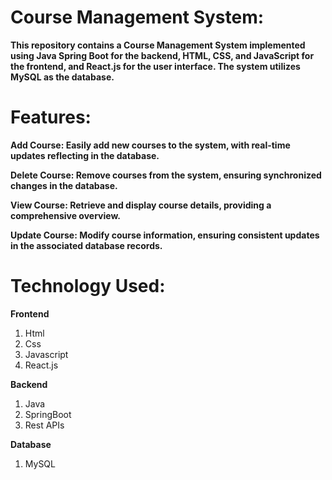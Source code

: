 # Course Management System:

**This repository contains a Course Management System implemented using Java Spring Boot for the backend, HTML, CSS, and JavaScript for the frontend, and React.js for the user interface. The system utilizes MySQL as the database.**

# Features:

**Add Course: Easily add new courses to the system, with real-time updates reflecting in the database.**

**Delete Course: Remove courses from the system, ensuring synchronized changes in the database.**

**View Course: Retrieve and display course details, providing a comprehensive overview.**

**Update Course: Modify course information, ensuring consistent updates in the associated database records.**

# Technology Used:
**Frontend**
1. Html
2. Css
3. Javascript
4. React.js

**Backend**
1. Java
2. SpringBoot
3. Rest APIs

**Database**
1. MySQL
